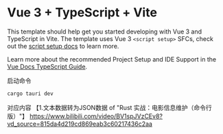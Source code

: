 # Vue 3 + TypeScript + Vite

This template should help get you started developing with Vue 3 and TypeScript in Vite. The template uses Vue 3 `<script setup>` SFCs, check out the [script setup docs](https://v3.vuejs.org/api/sfc-script-setup.html#sfc-script-setup) to learn more.

Learn more about the recommended Project Setup and IDE Support in the [Vue Docs TypeScript Guide](https://vuejs.org/guide/typescript/overview.html#project-setup).

启动命令

```bash
cargo tauri dev
```

对应内容
【1.文本数据转为JSON数据 of "Rust 实战：电影信息维护（命令行版）"】
https://www.bilibili.com/video/BV1spJVzCEv8?vd_source=815da4d219cd869eab3c60217436c2aa